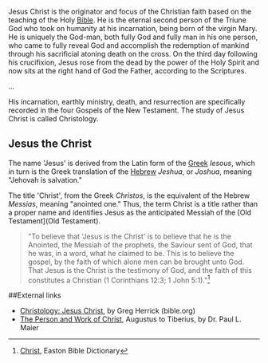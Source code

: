 Jesus Christ is the originator and focus of the Christian faith based on the teaching of the Holy [Bible](Bible). He is the eternal second person of the Triune God who took on humanity at his incarnation, being born of the virgin Mary. He is uniquely the God-man, both fully God and fully man in his one person, who came to fully reveal God and accomplish the redemption of mankind through his sacrificial atoning death on the cross. On the third day following his crucifixion, Jesus rose from the dead by the power of the Holy Spirit and now sits at the right hand of God the Father, according to the Scriptures.

...

His incarnation, earthly ministry, death, and resurrection are specifically recorded in the four Gospels of the New Testament. The study of Jesus Christ is called Christology.

## Jesus the Christ
The name 'Jesus' is derived from the Latin form of the [Greek](Greek) _Iesous_, which in turn is the Greek translation of the [Hebrew](Hebrew) _Jeshua_, or _Joshua_, meaning "Jehovah is salvation." 

The title 'Christ', from the Greek _Christos_, is the equivalent of the Hebrew _Messias_, meaning "anointed one." Thus, the term Christ is a title rather than a proper name and identifies Jesus as the anticipated Messiah of the [Old Testament](Old Testament).

> "To believe that 'Jesus is the Christ' is to believe that he is the Anointed, the Messiah of the prophets, the Saviour sent of God, that he was, in a word, what he claimed to be. This is to believe the gospel, by the faith of which alone men can be brought unto God. That Jesus is the Christ is the testimony of God, and the faith of this constitutes a Christian (1 Corinthians 12:3; 1 John 5:1)."[^1]

[^1]: [Christ](http://eastonsbibledictionary.com/c/christ.htm), Easton Bible Dictionary

##External links
* [Christology: Jesus Christ](http://www.bible.org/page.asp?page_id=726), by Greg Herrick (bible.org)
* [The Person and Work of Christ](http://www.mtio.com/articles/bissar49.htm), Augustus to Tiberius, by Dr. Paul L. Maier